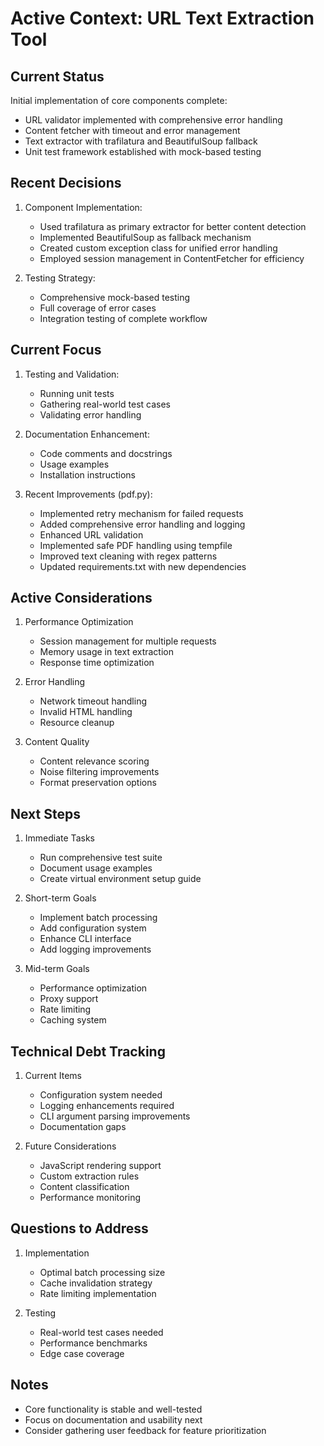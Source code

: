 # Active Context: URL Text Extraction Tool

## Current Status
Initial implementation of core components complete:
- URL validator implemented with comprehensive error handling
- Content fetcher with timeout and error management
- Text extractor with trafilatura and BeautifulSoup fallback
- Unit test framework established with mock-based testing

## Recent Decisions
1. Component Implementation:
   - Used trafilatura as primary extractor for better content detection
   - Implemented BeautifulSoup as fallback mechanism
   - Created custom exception class for unified error handling
   - Employed session management in ContentFetcher for efficiency

2. Testing Strategy:
   - Comprehensive mock-based testing
   - Full coverage of error cases
   - Integration testing of complete workflow

## Current Focus
1. Testing and Validation:
   - Running unit tests
   - Gathering real-world test cases
   - Validating error handling

2. Documentation Enhancement:
   - Code comments and docstrings
   - Usage examples
   - Installation instructions

3. Recent Improvements (pdf.py):
   - Implemented retry mechanism for failed requests
   - Added comprehensive error handling and logging
   - Enhanced URL validation
   - Implemented safe PDF handling using tempfile
   - Improved text cleaning with regex patterns
   - Updated requirements.txt with new dependencies

## Active Considerations
1. Performance Optimization
   - Session management for multiple requests
   - Memory usage in text extraction
   - Response time optimization

2. Error Handling
   - Network timeout handling
   - Invalid HTML handling
   - Resource cleanup

3. Content Quality
   - Content relevance scoring
   - Noise filtering improvements
   - Format preservation options

## Next Steps
1. Immediate Tasks
   - Run comprehensive test suite
   - Document usage examples
   - Create virtual environment setup guide

2. Short-term Goals
   - Implement batch processing
   - Add configuration system
   - Enhance CLI interface
   - Add logging improvements

3. Mid-term Goals
   - Performance optimization
   - Proxy support
   - Rate limiting
   - Caching system

## Technical Debt Tracking
1. Current Items
   - Configuration system needed
   - Logging enhancements required
   - CLI argument parsing improvements
   - Documentation gaps

2. Future Considerations
   - JavaScript rendering support
   - Custom extraction rules
   - Content classification
   - Performance monitoring

## Questions to Address
1. Implementation
   - Optimal batch processing size
   - Cache invalidation strategy
   - Rate limiting implementation

2. Testing
   - Real-world test cases needed
   - Performance benchmarks
   - Edge case coverage

## Notes
- Core functionality is stable and well-tested
- Focus on documentation and usability next
- Consider gathering user feedback for feature prioritization